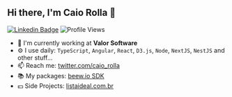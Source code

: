 ## Hi there, I'm Caio Rolla 🎉

[![Linkedin Badge](https://img.shields.io/badge/-Caio%20Rolla-0072b1?style=flat&logo=Linkedin&logoColor=white)](https://www.linkedin.com/in/caio-rolla/ "Connect on LinkedIn")
![Profile Views](https://komarev.com/ghpvc/?username=CaioRolla&color=blue)


- 🏢 I'm currently working at **Valor Software**
- ⚙️ I use daily: `TypeScript`, `Angular`, `React`, `D3.js`, `Node`, `NextJS`, `NestJS` and other stuff...
- 📫 Reach me: [twitter.com/caio_rolla](https://twitter.com/caio_rolla)
- 📚 My packages: [beew.io SDK](https://www.npmjs.com/package/beew)
- 💵 Side Projects: [listaideal.com.br](https://listaideal.com.br)

<!-- ## Some of my Github Public Stats

[![My Github Stats](https://github-readme-stats.vercel.app/api?username=CaioRolla&show_icons=true&title_color=fff&icon_color=79ff97&text_color=9f9f9f&bg_color=151515)](https://github.com/CaioRolla) -->
